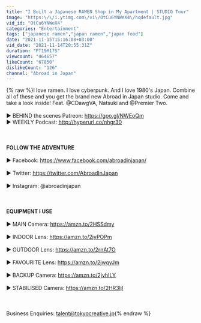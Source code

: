 ```yaml
---
title: "I Built a Japanese RAMEN Shop in My Apartment | STUDIO Tour"
image: "https:\/\/i.ytimg.com\/vi\/OtCu6YNWeX4\/hqdefault.jpg"
vid_id: "OtCu6YNWeX4"
categories: "Entertainment"
tags: ["japanese ramen","japan ramen","japan food"]
date: "2021-11-15T15:16:08+03:00"
vid_date: "2021-11-14T20:55:31Z"
duration: "PT19M17S"
viewcount: "464657"
likeCount: "67850"
dislikeCount: "126"
channel: "Abroad in Japan"
---
```

{% raw %}I love ramen. I love cyberpunk. And I love 1980's Japan. Combine all of these and you get the brand new Abroad in Japan studio. Come and take a look inside! Feat. @CDawgVA, Natsuki and @Premier Two.<br /><br />► BEHIND the scenes Patreon: <a rel="nofollow" target="blank" href="https://goo.gl/NWEoQm">https://goo.gl/NWEoQm</a><br />► WEEKLY Podcast: <a rel="nofollow" target="blank" href="http://hyperurl.co/nhgr30">http://hyperurl.co/nhgr30</a><br /><br /><br /><br />**FOLLOW THE ADVENTURE**<br /><br />► Facebook: <a rel="nofollow" target="blank" href="https://www.facebook.com/abroadinjapan/">https://www.facebook.com/abroadinjapan/</a><br /><br />► Twitter: <a rel="nofollow" target="blank" href="https://twitter.com/AbroadInJapan">https://twitter.com/AbroadInJapan</a><br /><br />► Instagram: @abroadinjapan<br /><br /><br /><br />**EQUIPMENT I USE**<br /><br />► MAIN Camera: <a rel="nofollow" target="blank" href="https://amzn.to/2HSSdmy">https://amzn.to/2HSSdmy</a><br /><br />► INDOOR Lens: <a rel="nofollow" target="blank" href="https://amzn.to/2jyPOPm">https://amzn.to/2jyPOPm</a><br /><br />► OUTDOOR Lens: <a rel="nofollow" target="blank" href="https://amzn.to/2rnAt7O">https://amzn.to/2rnAt7O</a> <br /><br />► FAVOURITE Lens: <a rel="nofollow" target="blank" href="https://amzn.to/2jwqyJm">https://amzn.to/2jwqyJm</a><br /><br />► BACKUP Camera: <a rel="nofollow" target="blank" href="https://amzn.to/2jvhILY">https://amzn.to/2jvhILY</a><br /><br />► STABILISED Camera: <a rel="nofollow" target="blank" href="https://amzn.to/2HR3ljI">https://amzn.to/2HR3ljI</a><br /><br /><br /><br />Business Enquiries: talent@tokyocreative.jp{% endraw %}
